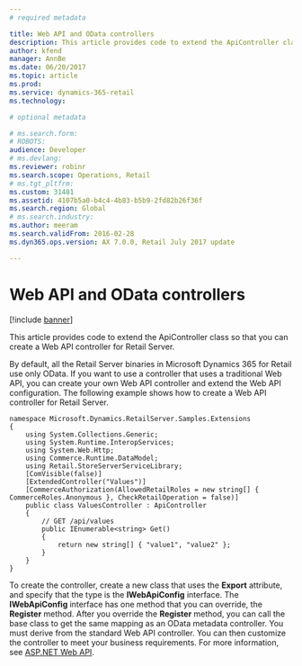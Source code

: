 ```yaml
---
# required metadata

title: Web API and OData controllers
description: This article provides code to extend the ApiController class so that you can create a Web API controller for Retail Server.
author: kfend
manager: AnnBe
ms.date: 06/20/2017
ms.topic: article
ms.prod: 
ms.service: dynamics-365-retail
ms.technology: 

# optional metadata

# ms.search.form: 
# ROBOTS: 
audience: Developer
# ms.devlang: 
ms.reviewer: robinr
ms.search.scope: Operations, Retail
# ms.tgt_pltfrm: 
ms.custom: 31481
ms.assetid: 4107b5a0-b4c4-4b83-b5b9-2fd82b26f36f
ms.search.region: Global
# ms.search.industry: 
ms.author: meeram
ms.search.validFrom: 2016-02-28
ms.dyn365.ops.version: AX 7.0.0, Retail July 2017 update

---
```


# Web API and OData controllers

[!include [banner](../includes/banner.md)]

This article provides code to extend the ApiController class so that you can create a Web API controller for Retail Server.

By default, all the Retail Server binaries in Microsoft Dynamics 365 for Retail use only OData. If you want to use a controller that uses a traditional Web API, you can create your own Web API controller and extend the Web API configuration. The following example shows how to create a Web API controller for Retail Server.

    namespace Microsoft.Dynamics.RetailServer.Samples.Extensions
    {
        using System.Collections.Generic;
        using System.Runtime.InteropServices;
        using System.Web.Http;
        using Commerce.Runtime.DataModel;
        using Retail.StoreServerServiceLibrary;
        [ComVisible(false)]
        [ExtendedController("Values")]
        [CommerceAuthorization(AllowedRetailRoles = new string[] { CommerceRoles.Anonymous }, CheckRetailOperation = false)]
        public class ValuesController : ApiController
        {
            // GET /api/values
            public IEnumerable<string> Get()
            {
                return new string[] { "value1", "value2" };
            }
        }
    }

To create the controller, create a new class that uses the **Export** attribute, and specify that the type is the **IWebApiConfig** interface. The **IWebApiConfig** interface has one method that you can override, the **Register** method. After you override the **Register** method, you can call the base class to get the same mapping as an OData metadata controller. You must derive from the standard Web API controller. You can then customize the controller to meet your business requirements. For more information, see [ASP.NET Web API](http://msdn.microsoft.com/en-us/library/hh833994(v=vs.108).aspx).



